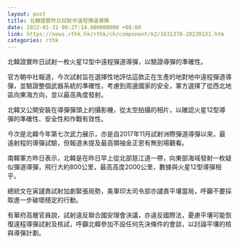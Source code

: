 ```yaml
---
layout: post
title: 北韓證實昨日試射中遠程彈道導彈
date: 2022-01-31 06:27:14.000000000 +08:00
link: https://news.rthk.hk/rthk/ch/component/k2/1631378-20220131.htm
categories: rthk
---
```


北韓證實昨日試射一枚火星12型中遠程彈道導彈，以驗證導彈的準確性。
 
官方朝中社報道，今次試射旨在選擇性地評估這款正在生產的地對地中遠程彈道導彈，並驗證整個武器系統的準確性，考慮到周邊國家的安全，軍方選擇了從西北地區向東海方向，並以最高角度發射。

北韓又公開安裝在導彈彈頭上的攝影機，從太空拍攝的相片，以確認火星12型導彈的準確性、安全性和作戰有效性。

今次是北韓今年第七次武力展示，亦是自2017年11月試射洲際彈道導彈以來，最遠射程的導彈試驗，但報道未提及最高領袖金正恩有無到場觀看。

南韓軍方昨日表示，北韓是在昨日早上從北部慈江道一帶，向東部海域發射一枚疑似彈道導彈，飛行大約800公里，最高高度2000公里，數據與火星12型導彈相乎。

總統文在寅譴責試射加劇緊張局勢，美軍印太司令部亦譴責平壤當局，呼籲不要採取進一步破壞穩定的行動。

有華府高層官員說，試射違反聯合國安理會決議，亦違反國際法，憂慮平壤可能恢復遠程導彈試射及核試，呼籲北韓參加不設任何先決條件的會談，以討論平壤的核與導彈計劃。
